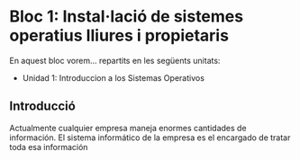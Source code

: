 # Bloc 1: Instal·lació de sistemes operatius lliures i propietaris
En aquest bloc vorem... repartits en les següents unitats:
- Unidad 1: Introduccion a los Sistemas Operativos

## Introducció
Actualmente cualquier empresa maneja enormes cantidades de información. El sistema informático de la empresa es el encargado de tratar toda esa información 
